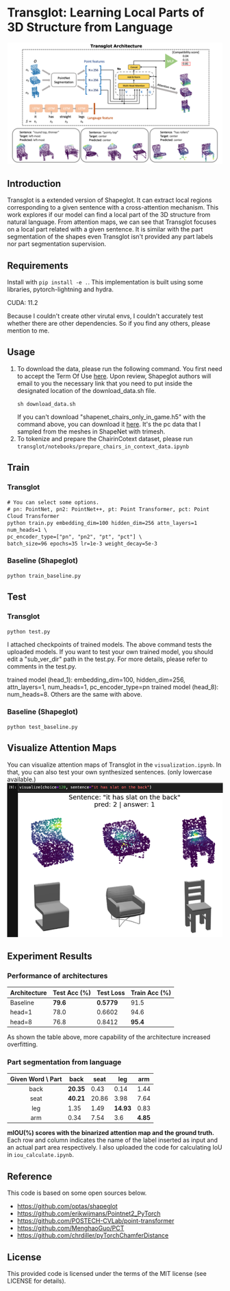 # Transglot: Learning Local Parts of 3D Structure from Language

![representative](doc/images/teaser.png)


## Introduction
Transglot is a extended version of Shapeglot. It can extract local regions corresponding to a given sentence with a cross-attention mechanism.
This work explores if our model can find a local part of the 3D structure from natural language.
From attention maps, we can see that Transglot focuses on a local part related with a given sentence.
It is similar with the part segmentation of the shapes even Transglot isn't provided any part labels nor part segmentation supervision.

## Requirements
Install with `pip install -e .`. This implementation is built using some libraries, pytorch-lightning and hydra.

CUDA: 11.2

Because I couldn't create other virutal envs, I couldn't accurately test whether there are other dependencies. So if you find any others, please mention to me.
## Usage
1. To download the data, please run the following command. You first need to accept the Term Of Use
   [here](https://docs.google.com/forms/d/e/1FAIpQLScyV1AsZsfthqiPhuw6MFL1JZ4p8GSDPIj8uwH0BRWQl3tejw/viewform).
   Upon review, Shapeglot authors will email to you the necessary link that you need to put inside
   the designated location of the download_data.sh file.
   ```
   sh download_data.sh
   ```
   If you can't download "shapenet_chairs_only_in_game.h5" with the command above, 
   you can download it [here](https://drive.google.com/drive/folders/1e9LpP0NuKMTMLABVOkoiz1elMd-oAgC-?usp=sharing).
   It's the pc data that I sampled from the meshes in ShapeNet with trimesh.
2. To tokenize and prepare the ChairinCotext dataset, please run 
   `transglot/notebooks/prepare_chairs_in_context_data.ipynb`
## Train
### Transglot
```
# You can select some options. 
# pn: PointNet, pn2: PointNet++, pt: Point Transformer, pct: Point Cloud Transformer
python train.py embedding_dim=100 hidden_dim=256 attn_layers=1 num_heads=1 \
pc_encoder_type=["pn", "pn2", "pt", "pct"] \
batch_size=96 epochs=35 lr=1e-3 weight_decay=5e-3 
```
### Baseline (Shapeglot)
```
python train_baseline.py
```
## Test
### Transglot
```
python test.py
```

I attached checkpoints of trained models. The above command tests the uploaded models.
If you want to test your own trained model, you should edit a "sub_ver_dir" path in the test.py.
For more details, please refer to comments in the test.py.

trained model (head_1): embedding_dim=100, hidden_dim=256, attn_layers=1, num_heads=1, pc_encoder_type=pn
trained model (head_8): num_heads=8. Others are the same with above.
### Baseline (Shapeglot)
```
python test_baseline.py
```
## Visualize Attention Maps
You can visualize attention maps of Transglot in the `visualization.ipynb`. In that, you can also test 
your own synthesized sentences. (only lowercase available.)
![example](doc/images/visualization_example.png)

## Experiment Results
### Performance of architectures
| Architecture | Test Acc (%) | Test Loss | Train Acc (%) |
| ------------ | -------- | --------- | --------- |
| Baseline     | __79.6__     | __0.5779__    | 91.5      |
| head=1       | 78.0     | 0.6602    | 94.6      |
| head=8       | 76.8     | 0.8412    | __95.4__      |

As shown the table above, more capability of the architecture increased overfitting.
### Part segmentation from language
| Given Word \ Part  | back | seat | leg | arm |
| :--------: | ---  |----- | --- | --- |
| back | __20.35__ | 0.43  | 0.14  | 1.44  |
| seat | __40.21__ | 20.86 | 3.98  | 7.64  |
| leg  | 1.35  | 1.49  | __14.93__ | 0.83  |
| arm  | 0.34  | 7.54  | 3.6   | __4.85__  |

__mIOU(%) scores with the binarized attention map and the ground truth.__
Each row and column indicates the name of the label inserted as input and an actual part area
respectively. I also uploaded the code for calculating IoU in `iou_calculate.ipynb`.

## Reference
This code is based on some open sources below.
* https://github.com/optas/shapeglot
* https://github.com/erikwijmans/Pointnet2_PyTorch
* https://github.com/POSTECH-CVLab/point-transformer
* https://github.com/MenghaoGuo/PCT
* https://github.com/chrdiller/pyTorchChamferDistance

## License
This provided code is licensed under the terms of the MIT license (see LICENSE for details).



